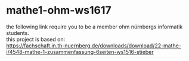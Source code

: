 # mathe1-ohm-ws1617
the following link require you to be a member ohm nürnbergs informatik students.
<br>
this project is based on:<br>
https://fachschaft.in.th-nuernberg.de/downloads/download/22-mathe-i/4548-mathe-1-zusammenfassung-6seiten-ws1516-stieber
